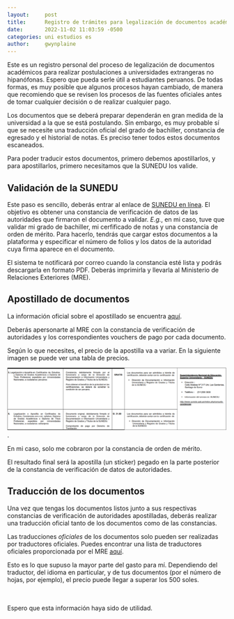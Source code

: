 ```yaml
---
layout: 	post
title:  	Registro de trámites para legalización de documentos académicos
date:   	2022-11-02 11:03:59 -0500
categories: uni estudios es
author: 	gwynplaine
---
```


Este es un registro personal del proceso de legalización de documentos académicos 
para realizar postulaciones a universidades extrangeras no hipanófonas. 
Espero que pueda serle útil a estudiantes peruanos. De todas formas, es muy 
posible que algunos procesos hayan cambiado, de manera que recomiendo que se 
revisen los procesos de las fuentes oficiales antes de tomar cualquier decisión 
o de realizar cualquier pago.

Los documentos que se deberá preparar dependerán en gran medida de la universidad 
a la que se está postulando. Sin embargo, es muy probable sí que se necesite una 
traducción oficial del grado de bachiller, constancia de egresado y el historial 
de notas. Es preciso tener todos estos documentos escaneados.

Para poder traducir estos documentos, primero debemos apostillarlos, y para 
apostillarlos, primero necesitamos que la SUNEDU los valide. 

## Validación de la SUNEDU
Este paso es sencillo, deberás entrar al enlace de [SUNEDU en línea](https://enlinea.sunedu.gob.pe/). 
El objetivo es obtener una constancia de verificación de datos de las autoridades 
que firmaron el documento a validar. _E.g._, en mi caso, tuve que validar mi grado 
de bachiller, mi cerfificado de notas y una constancia de orden de mérito. Para 
hacerlo, tendrás que cargar estos documentos a la plataforma y especificar el 
número de folios y los datos de la autoridad cuya firma aparece en el documento.

El sistema te notificará por correo cuando la constancia esté lista y podrás 
descargarla en formato PDF. Deberás imprimirla y llevarla al Ministerio de 
Relaciones Exteriores (MRE).

## Apostillado de documentos
La información oficial sobre el apostillado se encuentra [aquí](http://portal.rree.gob.pe/sitepages/apostilla.aspx). 

Deberás apersonarte al MRE con la constancia de verificación de autoridades y 
los correspondientes vouchers de pago por cada documento.

Según lo que necesites, el precio de la apostilla va a variar. En la siguiente 
imagen se puede ver una tabla de precios.

![Precio de apostillado de certificado de estudios universitarios](/assets/img/tpp/precio-apostilla-certificado-estudios.png).

En mi caso, solo me cobraron por la constancia de orden de mérito. 

El resultado final será la apostilla (un sticker) pegado en la parte posterior 
de la constancia de verificación de datos de autoridades. 

## Traducción de los documentos
Una vez que tengas los documentos listos junto a sus respectivas constancias de 
verificación de autoridades apostilladas, deberás realizar una traducción 
oficial tanto de los documentos como de las constancias.

Las traducciones _oficiales_ de los documentos solo pueden ser realizadas por 
traductores oficiales. Puedes encontrar una lista de traductores oficiales 
proporcionada por el MRE [aquí](http://www.consulado.pe/paginas/traductores.aspx).

Esto es lo que supuso la mayor parte del gasto para mí. Dependiendo del traductor, 
del idioma en particular, y de tus documentos (por el número de hojas, por ejemplo), 
el precio puede llegar a superar los 500 soles.


<br><br>
Espero que esta información haya sido de utilidad.